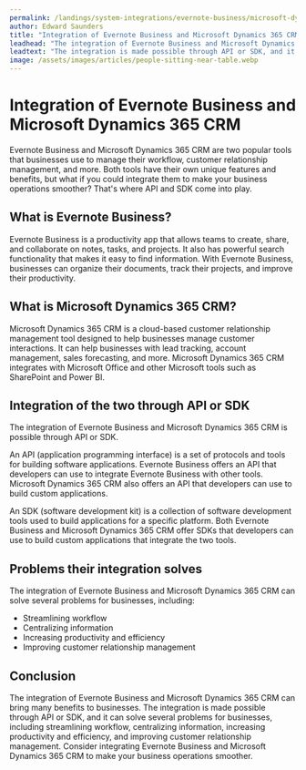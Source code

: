 ```yaml
---
permalink: /landings/system-integrations/evernote-business/microsoft-dynamics-365-crm
author: Edward Saunders
title: "Integration of Evernote Business and Microsoft Dynamics 365 CRM"
leadhead: "The integration of Evernote Business and Microsoft Dynamics 365 CRM can bring many benefits to businesses"
leadtext: "The integration is made possible through API or SDK, and it can solve several problems for businesses, including streamlining workflow, centralizing information, increasing productivity and efficiency, and improving customer relationship management. Consider integrating Evernote Business and Microsoft Dynamics 365 CRM to make your business operations smoother."
image: /assets/images/articles/people-sitting-near-table.webp
---
```

<div class="arttext"><h1>Integration of Evernote Business and Microsoft Dynamics 365 CRM</h1>
<p>Evernote Business and Microsoft Dynamics 365 CRM are two popular tools that businesses use to manage their workflow, customer relationship management, and more. Both tools have their own unique features and benefits, but what if you could integrate them to make your business operations smoother? That's where API and SDK come into play.</p>

<h2>What is Evernote Business?</h2>
<p>Evernote Business is a productivity app that allows teams to create, share, and collaborate on notes, tasks, and projects. It also has powerful search functionality that makes it easy to find information. With Evernote Business, businesses can organize their documents, track their projects, and improve their productivity.</p>

<h2>What is Microsoft Dynamics 365 CRM?</h2>
<p>Microsoft Dynamics 365 CRM is a cloud-based customer relationship management tool designed to help businesses manage customer interactions. It can help businesses with lead tracking, account management, sales forecasting, and more. Microsoft Dynamics 365 CRM integrates with Microsoft Office and other Microsoft tools such as SharePoint and Power BI.</p>

<h2>Integration of the two through API or SDK</h2>
<p>The integration of Evernote Business and Microsoft Dynamics 365 CRM is possible through API or SDK.</p>
<p>An API (application programming interface) is a set of protocols and tools for building software applications. Evernote Business offers an API that developers can use to integrate Evernote Business with other tools. Microsoft Dynamics 365 CRM also offers an API that developers can use to build custom applications.</p>
<p>An SDK (software development kit) is a collection of software development tools used to build applications for a specific platform. Both Evernote Business and Microsoft Dynamics 365 CRM offer SDKs that developers can use to build custom applications that integrate the two tools.</p>

<h2>Problems their integration solves</h2>
<p>The integration of Evernote Business and Microsoft Dynamics 365 CRM can solve several problems for businesses, including:</p>
<ul>
<li>Streamlining workflow</li>
<li>Centralizing information</li>
<li>Increasing productivity and efficiency</li>
<li>Improving customer relationship management</li>
</ul>

<h2>Conclusion</h2>
<p>The integration of Evernote Business and Microsoft Dynamics 365 CRM can bring many benefits to businesses. The integration is made possible through API or SDK, and it can solve several problems for businesses, including streamlining workflow, centralizing information, increasing productivity and efficiency, and improving customer relationship management. Consider integrating Evernote Business and Microsoft Dynamics 365 CRM to make your business operations smoother.</p>
</div>